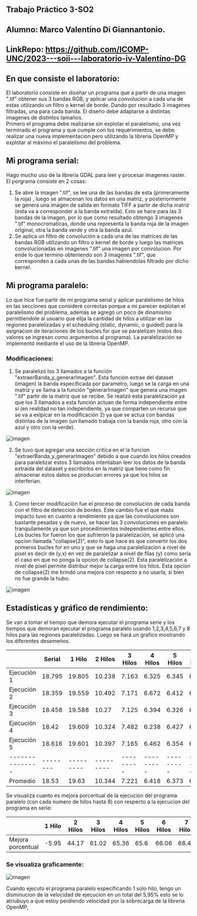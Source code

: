 ## Trabajo Práctico 3-SO2

## Alumno: Marco Valentino Di Giannantonio.
## LinkRepo: https://github.com/ICOMP-UNC/2023---soii---laboratorio-iv-Valentino-DG

## En que consiste el laboratorio:
El laboratorio consiste en diseñar un programa que a partir de una imagen ".tif" obtener sus 3 bandas RGB, y aplicar una convolucion a cada una de estas utilizando un filtro o kernel de borde. Dando por resultado 3 imagenes filtradas, una para cada banda. El diseño debe adaptarse a distintas imagenes de distintos tamaños.<br>
Primero el programa debe realizarse sin explotar el paralelismo, una vez terminado el programa y que cumple con los requerimientos, se debe realizar una nueva implementacion pero utilizando la libreria OpenMP y explotar al máximo el paralelismo del problema.

## Mi programa serial:
Hago mucho uso de la libreria GDAL para leer y procesar imagenes raster. El porgrama consiste en 2 cosas:
1) Se abre la imagen ".tif", se lee una de las bandas de esta (primeramente la roja) , luego se almacenan los datos en una matriz, y posteriormente se genera una imágen de salida en formato TIFF a partir de dicha matriz (esta va a corresponder a la banda extraida). Esto se hace para las 3 bandas de la imagen, por lo que como resultado obtengo 3 imagenes ".tif" monocromaticas, donde una representa la banda roja de la imagen original, otra la banda verde y otra la banda azul.  
2) Se aplica un filtro de convolución a cada una de las matrices de las bandas RGB utilizando un filtro o kernel de borde y luego las matrices convolucionadas en imagenes ".tif" una imagen por convolucion. Por ende lo que termino obteniendo son 3 imagenes ".tif", que corresponden a cada unas de las bandas habiendolas filtrado por dicho kernel.

## Mi programa paralelo:
Lo que hice fue partir de mi programa serial y aplicar paralelismo de hilos en las secciones que consideré correctas porque a mi parecer explotan el paralelismo del problema, además se agregó un poco de dinamismo permitiendole al usuario que elija la cantidad de hilos a utilizar en las regiones paralelizadas y el scheduling (static, dynamic, o guided) para la asignacion de iteraciones de los bucles for que se paralelizan (estos dos valores se ingresan como argumentos al programa). La paralelización se implementó mediante el uso de la libreria OpenMP.

### Modificaciones:

1) Se paralelizó los 3 llamados a la función "extraerBanda_y_generarImagen". Esta función extrae del dataset (imagen) la banda especificada por parametro, luego se la carga en una matriz y se llama a la función "generarImagen" que genera una imagen ".tif" partir de la matriz que se recibe.
Se realizó esta paralelización ya que los 3 llamados a esta funciòn actuan de forma independiente entre sí (en realidad no tan independiente, ya que comparten un recurso que se va a exlpicar en la modificación 2) ya que se actua con bandas distintas de la imagen (un llamado trabaja con la banda roja, otro con la azul y otro con la verde). 

![imagen](https://github.com/Valentino-DG/PracticaDeGit/assets/88598932/b3ac92c8-cd27-4e8a-bc91-9f0213ec7880)

2) Se tuvo que agregar una sección critica en el la funcion "extraerBanda_y_generarImagen" debido a que cuando los hilos creados para paralelizar estos 3 llamados intentaban leer los datos de la banda extraida del dataset y escribirlos en la matriz que tiene como fin almacenar estos datos se producian errores ya que los hilos se interferian.

![imagen](https://github.com/Valentino-DG/PracticaDeGit/assets/88598932/0d0de353-c21b-4450-9d52-4df39be7f902)

3) Como tercer modificación fue el proceso de convolución de cada banda con el filtro de deteccion de bordes. Este cambio fue el que maás impacto tuvo en cuanto a rendimiento ya que las convoluciones son bastante pesadas y de nuevo, se hacer las 3 convoluciones en paralelo tranquilamente ya que son procedimientos independientes entre ellos. 
Los bucles for fueron los que sufrieron la paralelización, se aplicó una opcion llamada "collapse(2)", esto lo que hace es que convertir los dos primeros bucles for en uno y que se haga una paralelizacion a nivel de pixel es decir de (y,x) en vez de paralelizar a nivel de filas (y) como sería el caso en que no ponga la opcion de collapse(2). Esta paralelización a nivel de pixel permite distribur mejor la carga entre los hilos. Esta opcion de collapse(2) me brindó una mejora con respecto a no usarla, si bien no fue grande la hubo.

![imagen](https://github.com/Valentino-DG/PracticaDeGit/assets/88598932/4576e0ad-fe9f-4f20-9995-38d2945e2016)

## Estadísticas y gráfico de rendimiento:
Se van a tomar el tiempo que demora ejecutar el programa serie y los tiempos que demoran ejecutar el programa paralelo usando 1,2,3,4,5,6,7 y 8 hilos para las regiones paralelizadas. Luego se hará un grafico mostrando los diferentes desemeños.

|               | Serial | 1 Hilo  | 2 Hilos | 3 Hilos | 4 Hilos | 5 Hilos | 6 Hilos | 7 Hilos | 8 Hilos |
|---------------|--------|---------|---------|---------|---------|---------|---------|---------|---------|
| Ejecución 1   | 18.795 | 19.805  | 10.238  | 7.163   | 6.325   | 6.345   | 6.194   | 5.754   | 5.593   |
| Ejecución 2   | 18.359 | 19.559  | 10.492  | 7.171   | 6.672   | 6.412   | 6.226   | 5.794   | 5.611   |
| Ejecución 3   | 18.458 | 19.588  | 10.27   | 7.125   | 6.394   | 6.326   | 6.254   | 5.967   | 5.581   |
| Ejecución 4   | 18.42  | 19.609  | 10.324  | 7.482   | 6.238   | 6.427   | 6.391   | 5.927   | 5.638   |
| Ejecución 5   | 18.616 | 19.601  | 10.397  | 7.165   | 6.462   | 6.354   | 6.375   | 5.798   | 5.477   |
|---------------|--------|---------|---------|---------|---------|---------|---------|---------|---------|
| Promedio      | 18.53  | 19.63   | 10.344  | 7.221   | 6.418   | 6.373   | 6.288   | 5.848   | 5.58    |


Se visualiza cuanto es mejora porcentual de la ejecucion del programa paralelo (con cada numero de hilos hasta 8) con respecto a la ejecucion del programa en serie:

|                  | 1 Hilo | 2 Hilos | 3 Hilos | 4 Hilos | 5 Hilos | 6 Hilos | 7 Hilos | 8 Hilos |
|------------------|--------|---------|---------|---------|---------|---------|---------|---------|
| Mejora porcentual| -5.95  |  44.17  |  61.02  |  65.36  |  65.6   |  66.06  |  68.43  |  69.88  |

### Se visualiza graficamente:

![imagen](https://github.com/Valentino-DG/PracticaDeGit/assets/88598932/534fabae-af8a-495b-84d6-01e2409c6967)

Cuando ejecuto el programa paralelo especificando 1 solo hilo, tengo un disminucion de la velocidad de ejecucion en un total del 5,95% esto se lo atriubuyo a que estoy perdiendo velocidad por la sobrecarga de la libreria OpenMP,
